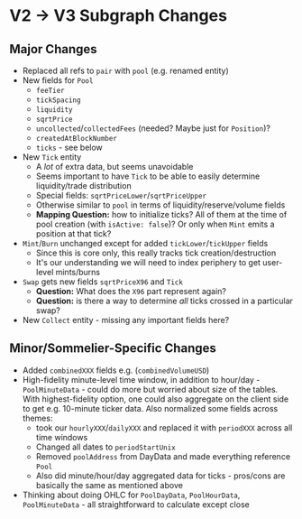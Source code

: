 # V2 -> V3 Subgraph Changes

## Major Changes

* Replaced all refs to `pair` with `pool` (e.g. renamed entity)
* New fields for `Pool`
  * `feeTier`
  * `tickSpacing`
  * `liquidity`
  * `sqrtPrice`
  * `uncollected`/`collectedFees` (needed? Maybe just for `Position`)?
  * `createdAtBlockNumber`
  * `ticks` - see below
* New `Tick` entity
  * A _lot_ of extra data, but seems unavoidable
  * Seems important to have `Tick` to be able to easily determine liquidity/trade distribution
  * Special fields: `sqrtPriceLower`/`sqrtPriceUpper`
  * Otherwise similar to `pool` in terms of liquidity/reserve/volume fields
  * **Mapping Question:** how to initialize ticks? All of them at the time of pool creation (with `isActive: false`)? Or only when `Mint` emits a position at that tick?
* `Mint`/`Burn` unchanged except for added `tickLower`/`tickUpper` fields
  * Since this is core only, this really tracks tick creation/destruction
  * It's our understanding we will need to index periphery to get user-level mints/burns
* `Swap` gets new fields `sqrtPriceX96` and `Tick`
  * **Question:** What does the `X96` part represent again?
  * **Question:** is there a way to determine _all_ ticks crossed in a particular swap?
* New `Collect` entity - missing any important fields here?

## Minor/Sommelier-Specific Changes

* Added `combinedXXX` fields e.g. (`combinedVolumeUSD`)
* High-fidelity minute-level time window, in addition to hour/day - `PoolMinuteData` - could do more but worried about size of the tables. With highest-fidelity option, one could also aggregate on the client side to get e.g. 10-minute ticker data. Also normalized some fields across themes:
  * took our `hourlyXXX`/`dailyXXX` and replaced it with `periodXXX` across all time windows
  * Changed all dates to `periodStartUnix`
  * Removed `poolAddress` from DayData and made everything reference `Pool`
  * Also did minute/hour/day aggregated data for ticks - pros/cons are basically the same as mentioned above
* Thinking about doing OHLC for `PoolDayData`, `PoolHourData`, `PoolMinuteData` - all straightforward to calculate except close